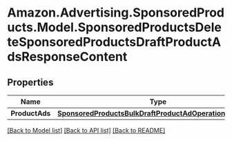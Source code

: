 # Amazon.Advertising.SponsoredProducts.Model.SponsoredProductsDeleteSponsoredProductsDraftProductAdsResponseContent

## Properties

Name | Type | Description | Notes
------------ | ------------- | ------------- | -------------
**ProductAds** | [**SponsoredProductsBulkDraftProductAdOperationResponse**](SponsoredProductsBulkDraftProductAdOperationResponse.md) |  | 

[[Back to Model list]](../README.md#documentation-for-models) [[Back to API list]](../README.md#documentation-for-api-endpoints) [[Back to README]](../README.md)

